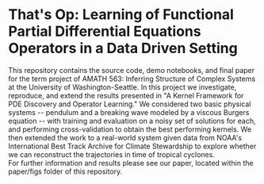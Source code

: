 # That's Op: Learning of Functional Partial Differential Equations Operators in a Data Driven Setting
This repository contains the source code, demo notebooks, and final paper for the term project of AMATH 563: Inferring Structure of Complex Systems at the University of Washington-Seattle. In this project we investigate, reproduce, and extend the results presented in "A Kernel Framework for PDE Discovery and Operator Learning." We considered two basic physical systems -- pendulum and a breaking wave modeled by a viscous Burgers equation -- with training and evaluation on a noisy set of solutions for each, and performing cross-validation to obtain the best performing kernels. We then extended the work to a real-world system given data from NOAA's International Best Track Archive for Climate Stewardship to explore whether we can reconstruct the trajectories in time of tropical cyclones.  
For further information and results please see our paper, located within the paper/figs folder of this repository. 
